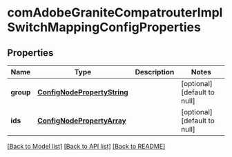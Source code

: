 # comAdobeGraniteCompatrouterImplSwitchMappingConfigProperties

## Properties
Name | Type | Description | Notes
------------ | ------------- | ------------- | -------------
**group** | [**ConfigNodePropertyString**](ConfigNodePropertyString.md) |  | [optional] [default to null]
**ids** | [**ConfigNodePropertyArray**](ConfigNodePropertyArray.md) |  | [optional] [default to null]

[[Back to Model list]](../README.md#documentation-for-models) [[Back to API list]](../README.md#documentation-for-api-endpoints) [[Back to README]](../README.md)



